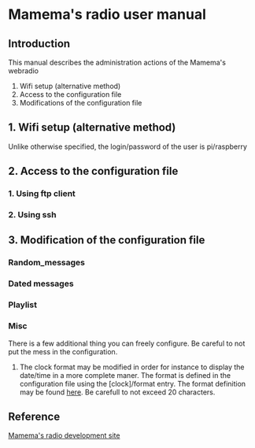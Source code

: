 ﻿
# Mamema's radio user manual
## Introduction
This manual describes the administration actions of the Mamema's webradio
1. Wifi setup (alternative method)
2. Access to the configuration file
3. Modifications of the configuration file
## 1. Wifi setup (alternative method)
Unlike otherwise specified, the login/password of the user is pi/raspberry
## 2. Access to the configuration file
### 1. Using ftp client
### 2. Using ssh
## 3. Modification of the configuration file
### Random_messages
### Dated messages
### Playlist
### Misc
There is a few additional thing you can freely configure. Be careful to not put the mess in the configuration.
1. The clock format may be modified in order for instance to display the date/time in a more complete maner. The format is defined in the configuration file using the [clock]/format entry. The format definition may be found [here](https://strftime.org/). Be carefull to not exceed 20 characters.

## Reference
[Mamema's radio development site](https://github.com/sebastienroy/mamemasradio)

